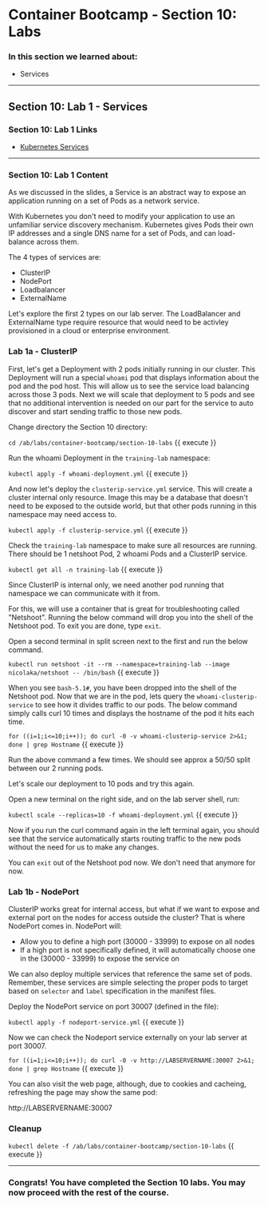 # Container Bootcamp - Section 10: Labs

### In this section we learned about:

* Services

____

## Section 10: Lab 1 - Services

### Section 10: Lab 1 Links

* [Kubernetes Services](https://kubernetes.io/docs/concepts/services-networking/service/)

____

### Section 10: Lab 1 Content

As we discussed in the slides, a Service is an abstract way to expose an application running on a set of Pods as a network service.

With Kubernetes you don't need to modify your application to use an unfamiliar service discovery mechanism. Kubernetes gives Pods their own IP addresses and a single DNS name for a set of Pods, and can load-balance across them.

The 4 types of services are:

* ClusterIP
* NodePort
* Loadbalancer
* ExternalName

Let's explore the first 2 types on our lab server. The LoadBalancer and ExternalName type require resource that would need to be activley provisioned in a cloud or enterprise environment.

### Lab 1a - ClusterIP

First, let's get a Deployment with 2 pods initially running in our cluster. This Deployment will run a special `whoami` pod that displays information about the pod and the pod host. This will allow us to see the service load balancing across those 3 pods. Next we will scale that deployment to 5 pods and see that no additional intervention is needed on our part for the service to auto discover and start sending traffic to those new pods.

Change directory the Section 10 directory:

`cd /ab/labs/container-bootcamp/section-10-labs` {{ execute }}

Run the whoami Deployment in the `training-lab` namespace:

`kubectl apply -f whoami-deployment.yml` {{ execute }}

And now let's deploy the `clusterip-service.yml` service. This will create a cluster internal only resource. Image this may be a database that doesn't need to be exposed to the outside world, but that other pods running in this namespace may need access to.

`kubectl apply -f clusterip-service.yml` {{ execute }}

Check the `training-lab` namespace to make sure all resources are running. There should be 1 netshoot Pod, 2 whoami Pods and a ClusterIP service.

`kubectl get all -n training-lab` {{ execute }}

Since ClusterIP is internal only, we need another pod running that namespace we can communicate with it from.

For this, we will use a container that is great for troubleshooting called "Netshoot". Running the below command will drop you into the shell of the Netshoot pod. To exit you are done, type `exit`.

Open a second terminal in split screen next to the first and run the below command.

`kubectl run netshoot -it --rm --namespace=training-lab --image nicolaka/netshoot -- /bin/bash` {{ execute }}

When you see `bash-5.1#`, you have been dropped into the shell of the Netshoot pod. Now that we are in the pod, lets query the `whoami-clusterip-service` to see how it divides traffic to our pods. The below command simply calls curl 10 times and displays the hostname of the pod it hits each time.

`for ((i=1;i<=10;i++)); do curl -0 -v whoami-clusterip-service 2>&1; done | grep Hostname` {{ execute }}

Run the above command a few times. We should see approx a 50/50 split between our 2 running pods.

Let's scale our deployment to 10 pods and try this again.

Open a new terminal on the right side, and on the lab server shell, run:

`kubectl scale --replicas=10 -f whoami-deployment.yml` {{ execute }}

Now if you run the curl command again in the left terminal again, you should see that the service automatically starts routing traffic to the new pods without the need for us to make any changes.

You can `exit` out of the Netshoot pod now. We don't need that anymore for now.

### Lab 1b - NodePort

ClusterIP works great for internal access, but what if we want to expose and external port on the nodes for access outside the cluster? That is where NodePort comes in. NodePort will:

* Allow you to define a high port (30000 - 33999) to expose on all nodes
* If a high port is not specifically defined, it will automatically choose one in the (30000 - 33999) to expose the service on

We can also deploy multiple services that reference the same set of pods. Remember, these services are simple selecting the proper pods to target based on `selector` and `label` specification in the manifest files.

Deploy the NodePort service on port 30007 (defined in the file):

`kubectl apply -f nodeport-service.yml` {{ execute }}

Now we can check the Nodeport service externally on your lab server at port 30007.

`for ((i=1;i<=10;i++)); do curl -0 -v http://LABSERVERNAME:30007 2>&1; done | grep Hostname` {{ execute }}

You can also visit the web page, although, due to cookies and cacheing, refreshing the page may show the same pod:

http://LABSERVERNAME:30007

### Cleanup

`kubectl delete -f /ab/labs/container-bootcamp/section-10-labs` {{ execute }}

____

### Congrats! You have completed the Section 10 labs. You may now proceed with the rest of the course.